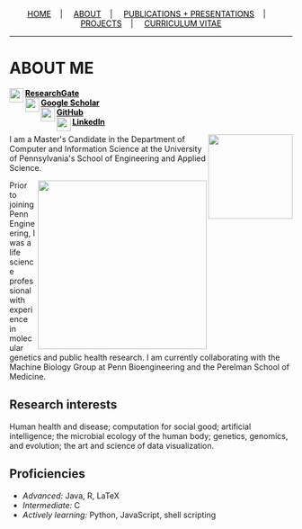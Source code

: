 <div class="topnav">
  <p align="center">
  <a href="README.html" style="color: rgb(0,0,0)"><font color="000000">HOME</font></a>&nbsp;&nbsp;&nbsp;&nbsp;|&nbsp;&nbsp;&nbsp;&nbsp;
  <a href="about.html" style="color: rgb(0,0,0)"><font color="000000">ABOUT</font></a>&nbsp;&nbsp;&nbsp;&nbsp;|&nbsp;&nbsp;&nbsp;&nbsp;
  <a href="pubs.html" style="color: rgb(0,0,0)"><font color="000000">PUBLICATIONS + PRESENTATIONS</font></a>&nbsp;&nbsp;&nbsp;&nbsp;|&nbsp;&nbsp;&nbsp;&nbsp;
  <a href="projects.html" style="color: rgb(0,0,0)"><font color="000000">PROJECTS</font></a>&nbsp;&nbsp;&nbsp;&nbsp;|&nbsp;&nbsp;&nbsp;&nbsp;
  <a href="cv_01_2020.pdf" style="color: rgb(0,0,0)" target="_blank"><font color="000000">CURRICULUM VITAE</font></a> 
</p>
</div>

---------------------------------------

# ABOUT ME

  <img src="https://user-images.githubusercontent.com/50045763/72228039-1817a200-3571-11ea-8d82-7357b291dbcd.png" width="25" align="left"/><b><a href="https://www.researchgate.net/profile/Jacqueline_Maasch" style="color: rgb(0,0,0)" target="_blank"><font color="000000">ResearchGate</font></a><br>
  <img src="https://user-images.githubusercontent.com/50045763/72228041-1817a200-3571-11ea-8026-66fe60e5cefc.png" width="25" align="left"/> <a href="https://scholar.google.com/citations?user=5l9n9J8AAAAJ&hl=en&oi=ao" style="color: rgb(0,0,0)" target="_blank"><font color="000000">Google Scholar</font></a><br>
  <img src="https://user-images.githubusercontent.com/50045763/72228212-c07a3600-3572-11ea-9ee3-aaf371aafe5e.png" width="25" align="left"/> <a href="https://github.com/jmaasch" style="color: rgb(0,0,0)" target="_blank"><font color="000000">GitHub</font></a><br>
  <img src="https://user-images.githubusercontent.com/50045763/72228214-c112cc80-3572-11ea-9ad0-fe10f357b3e2.png" width="25" align="left"/> <a href="https://www.linkedin.com/in/jmaasch/" style="color: rgb(0,0,0)" target="_blank"><font color="000000">LinkedIn</font></a></b><br>

<img src="https://user-images.githubusercontent.com/50045763/80990821-051d2c00-8e05-11ea-8308-7a05612807fa.png" width="150" align="right"/>

I am a Master's Candidate in the Department of Computer and Information Science at the University of Pennsylvania's School of Engineering and Applied Science.

<img src="https://user-images.githubusercontent.com/50045763/80991760-7f01e500-8e06-11ea-9a2c-ef93e339610f.jpg" width="300" align="right"/>

Prior to joining Penn Engineering, I was a life science professional with experience in molecular genetics and public health research. I am currently collaborating with the Machine Biology Group at Penn Bioengineering and the Perelman School of Medicine.

## Research interests

Human health and disease; computation for social good; artificial intelligence; the microbial ecology of the human body; genetics, genomics, and evolution; the art and science of data visualization.

## Proficiencies

* *Advanced:* Java, R, LaTeX
* *Intermediate:* C
* *Actively learning:* Python, JavaScript, shell scripting

